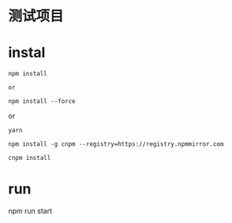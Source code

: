 # 测试项目

# instal

```
npm install

or

npm install --force
```

or

```
yarn
```

```
npm install -g cnpm --registry=https://registry.npmmirror.com

cnpm install
```

# run

npm run start
